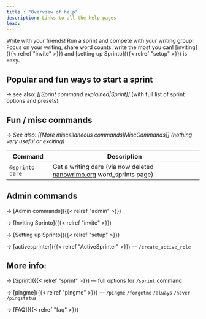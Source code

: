 ```yaml
---
title : "Overview of help"
description: Links to all the help pages
lead: 
---
```


Write with your friends! Run a sprint and compete with your writing group! Focus on your writing, share word counts, write the most you can! [inviting]({{< relref "invite" >}}) and [setting up Sprinto]({{< relref "setup" >}}) is easy.

## Popular and fun ways to start a sprint

→ see also: _[[Sprint command explained|Sprint]]_ (with full list of sprint options and presets)

## Fun / misc commands

→ _See also: [[More miscellaneous commands|MiscCommands]] (nothing very useful or exciting)_

| Command | Description |
| --- | --- |
| `@sprinto dare` | Get a writing dare (via now deleted [nanowrimo.org](https://nanowrimo.org/word_sprints) word_sprints page) |

## Admin commands

→ [Admin commands]({{< relref "admin" >}})

→ [Inviting Sprinto]({{< relref "invite" >}})

→ [Setting up Sprinto]({{< relref "setup" >}}) 

→ [activesprinter]({{< relref "ActiveSprinter" >}})  — `/create_active_role`


## More info:

→ [Sprint]({{< relref "sprint" >}})  — full options for `/sprint` command

→ [pingme]({{< relref "pingme" >}})  — `/pingme` `/forgetme` `/always` `/never` `/pingstatus`

→ [FAQ]({{< relref "faq" >}}) 

